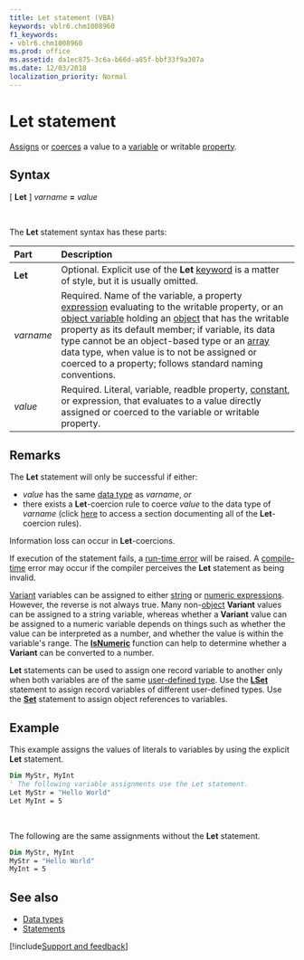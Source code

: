 ```yaml
---
title: Let statement (VBA)
keywords: vblr6.chm1008960
f1_keywords:
- vblr6.chm1008960
ms.prod: office
ms.assetid: da1ec875-3c6a-b66d-a85f-bbf33f9a307a
ms.date: 12/03/2018
localization_priority: Normal
---
```



# Let statement

[Assigns](../../Concepts/Getting-Started/writing-assignment-statements.md) or [coerces](../../Reference/User-Interface-Help/data-type-summary.md#assignment-statements-implicit-conversions--casts) a value to a [variable](../../Glossary/vbe-glossary.md#variable) or writable [property](../../Glossary/vbe-glossary.md#property).

## Syntax

[ **Let** ] _varname_ **=** _value_

<br/>

The **Let** statement syntax has these parts:

|Part|Description|
|:-----|:-----|
|**Let**|Optional. Explicit use of the **Let** [keyword](../../Glossary/vbe-glossary.md#keyword) is a matter of style, but it is usually omitted.|
| _varname_|Required. Name of the variable, a property [expression](../../glossary/vbe-glossary.md#expression) evaluating to the writable property, or an [object variable](../../glossary/vbe-glossary.md#object-variable) holding an [object](../../glossary/vbe-glossary.md#object) that has the writable property as its default member; if variable, its data type cannot be an object-based type or an [array](../../glossary/vbe-glossary.md#array) data type, when value is to not be assigned or coerced to a property; follows standard naming conventions.|
| _value_|Required. Literal, variable, readble property, [constant](../../glossary/vbe-glossary.md#constant), or expression, that evaluates to a value directly assigned or coerced to the variable or writable property.|

## Remarks

The **Let** statement will only be successful if either:
- _value_ has the same [data type](../../Glossary/vbe-glossary.md#data-type) as _varname_, _or_
- there exists a **Let**-coercion rule to coerce _value_ to the data type of _varname_ (click [here](../../Reference/User-Interface-Help/data-type-summary.md#assignment-statements-implicit-conversions--casts) to access a section documenting all of the **Let**-coercion rules).

Information loss can occur in **Let**-coercions.

If execution of the statement fails, a [run-time error](../../glossary/vbe-glossary.md#run-time-error) will be raised. A [compile-time](../../glossary/vbe-glossary.md#compile-time) error may occur if the compiler perceives the **Let** statement as being invalid.

[Variant](../../Glossary/vbe-glossary.md#variant-data-type) variables can be assigned to either [string](../../glossary/vbe-glossary.md#string-expression) or [numeric expressions](../../glossary/vbe-glossary.md#numeric-expression). However, the reverse is not always true. Many non-[object](../../glossary/vbe-glossary.md#object) **Variant** values can be assigned to a string variable, whereas whether a **Variant** value can be assigned to a numeric variable depends on things such as whether the value can be interpreted as a number, and whether the value is within the variable's range. The [**IsNumeric**](../../reference/user-interface-help/isnumeric-function.md) function can help to determine whether a **Variant** can be converted to a number.

**Let** statements can be used to assign one record variable to another only when both variables are of the same [user-defined type](../../Glossary/vbe-glossary.md#user-defined-type). Use the **[LSet](lset-statement.md)** statement to assign record variables of different user-defined types. Use the **[Set](set-statement.md)** statement to assign object references to variables.

## Example

This example assigns the values of literals to variables by using the explicit **Let** statement.

```vb
Dim MyStr, MyInt 
' The following variable assignments use the Let statement. 
Let MyStr = "Hello World" 
Let MyInt = 5 

```

<br/>

The following are the same assignments without the **Let** statement.

```vb
Dim MyStr, MyInt 
MyStr = "Hello World" 
MyInt = 5 

```


## See also

- [Data types](data-type-summary.md)
- [Statements](../statements.md)

[!include[Support and feedback](~/includes/feedback-boilerplate.md)]
